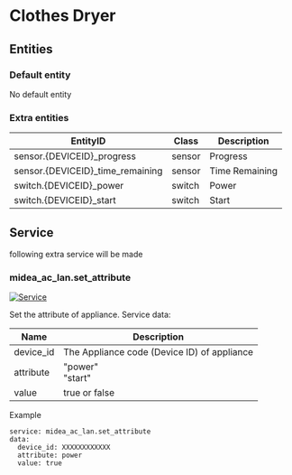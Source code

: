 # Clothes Dryer

## Entities
### Default entity
No default entity

### Extra entities

EntityID | Class | Description
--- | --- | ---
sensor.{DEVICEID}_progress | sensor | Progress
sensor.{DEVICEID}_time_remaining | sensor | Time Remaining
switch.{DEVICEID}_power | switch | Power
switch.{DEVICEID}_start | switch | Start

## Service
following extra service will be made

### midea_ac_lan.set_attribute

[![Service](https://my.home-assistant.io/badges/developer_call_service.svg)](https://my.home-assistant.io/redirect/developer_call_service/?service=midea_ac_lan.set_attribute)

Set the attribute of appliance. Service data:

Name | Description
--- | ---
device_id | The Appliance code (Device ID) of appliance
attribute | "power"<br/>"start"
value | true or false

Example
```
service: midea_ac_lan.set_attribute
data:
  device_id: XXXXXXXXXXXX
  attribute: power
  value: true
```